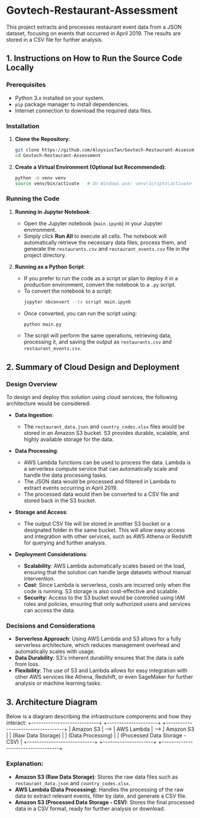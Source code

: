 # Govtech-Restaurant-Assessment

This project extracts and processes restaurant event data from a JSON dataset, focusing on events that occurred in April 2019. The results are stored in a CSV file for further analysis.

## 1. Instructions on How to Run the Source Code Locally

### Prerequisites
- Python 3.x installed on your system.
- `pip` package manager to install dependencies.
- Internet connection to download the required data files.

### Installation
1. **Clone the Repository**:
    ```bash
    git clone https://github.com/AloysiusTan/Govtech-Restaurant-Assessment
    cd Govtech-Restaurant-Assessment
    ```

2. **Create a Virtual Environment (Optional but Recommended)**:
    ```bash
    python -m venv venv
    source venv/bin/activate   # On Windows use: venv\Scripts\activate
    ```

### Running the Code

1. **Running in Jupyter Notebook**:
    - Open the Jupyter notebook (`main.ipynb`) in your Jupyter environment.
    - Simply click **Run All** to execute all cells. The notebook will automatically retrieve the necessary data files, process them, and generate the `restaurants.csv` and `restaurant_events.csv` file in the project directory.

2. **Running as a Python Script**:
    - If you prefer to run the code as a script or plan to deploy it in a production environment, convert the notebook to a `.py` script.
    - To convert the notebook to a script:
        ```bash
        jupyter nbconvert --to script main.ipynb
        ```
    - Once converted, you can run the script using:
        ```bash
        python main.py
        ```
    - The script will perform the same operations, retrieving data, processing it, and saving the output as `restaurants.csv` and `restaurant_events.csv`.
  
## 2. Summary of Cloud Design and Deployment

### Design Overview
To design and deploy this solution using cloud services, the following architecture would be considered:

- **Data Ingestion**:
    - The `restaurant_data.json` and `country_codes.xlsx` files would be stored in an Amazon S3 bucket. S3 provides durable, scalable, and highly available storage for the data.
  
- **Data Processing**:
    - AWS Lambda functions can be used to process the data. Lambda is a serverless compute service that can automatically scale and handle the data processing tasks.
    - The JSON data would be processed and filtered in Lambda to extract events occurring in April 2019.
    - The processed data would then be converted to a CSV file and stored back in the S3 bucket.

- **Storage and Access**:
    - The output CSV file will be stored in another S3 bucket or a designated folder in the same bucket. This will allow easy access and integration with other services, such as AWS Athena or Redshift for querying and further analysis.

- **Deployment Considerations**:
    - **Scalability**: AWS Lambda automatically scales based on the load, ensuring that the solution can handle large datasets without manual intervention.
    - **Cost**: Since Lambda is serverless, costs are incurred only when the code is running. S3 storage is also cost-effective and scalable.
    - **Security**: Access to the S3 bucket would be controlled using IAM roles and policies, ensuring that only authorized users and services can access the data.

### Decisions and Considerations
- **Serverless Approach**: Using AWS Lambda and S3 allows for a fully serverless architecture, which reduces management overhead and automatically scales with usage.
- **Data Durability**: S3's inherent durability ensures that the data is safe from loss.
- **Flexibility**: The use of S3 and Lambda allows for easy integration with other AWS services like Athena, Redshift, or even SageMaker for further analysis or machine learning tasks.

## 3. Architecture Diagram

Below is a diagram describing the infrastructure components and how they interact:
+----------------------------+ +---------------------+ +-----------------------------------+ | Amazon S3 | --> | AWS Lambda | --> | Amazon S3 | | (Raw Data Storage) | | (Data Processing) | | (Processed Data Storage - CSV) | +----------------------------+ +---------------------+ +-----------------------------------+
### Explanation:
- **Amazon S3 (Raw Data Storage)**: Stores the raw data files such as `restaurant_data.json` and `country_codes.xlsx`.
- **AWS Lambda (Data Processing)**: Handles the processing of the raw data to extract relevant events, filter by date, and generate a CSV file.
- **Amazon S3 (Processed Data Storage - CSV)**: Stores the final processed data in a CSV format, ready for further analysis or download.

